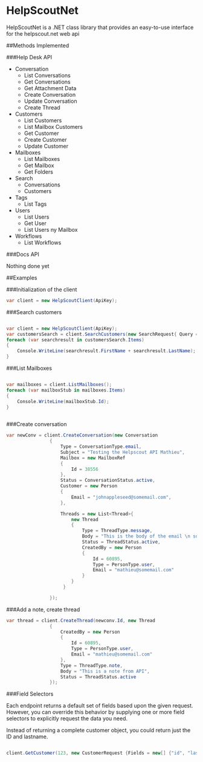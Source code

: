 # HelpScoutNet
HelpScoutNet is a .NET class library that provides an easy-to-use interface for the helpscout.net web api

##Methods Implemented

###Help Desk API

* Conversation
    * List Conversations
    * Get Conversations
    * Get Attachment Data
    * Create Conversation
    * Update Conversation
    * Create Thread
* Customers
   * List Customers
   * List Mailbox Customers
   * Get Customer
   * Create Customer
   * Update Customer
* Mailboxes
    * List Mailboxes
    * Get Mailbox
    * Get Folders
* Search
    * Conversations
    * Customers
* Tags
    * List Tags
* Users
    * List Users
    * Get User
    * List Users ny Mailbox
* Workflows
    * List Workflows

###Docs API

Nothing done yet

##Examples 

###Initialization of the client
```csharp
var client = new HelpScoutClient(ApiKey);
```
###Search customers
```csharp

var client = new HelpScoutClient(ApiKey);
var customersSearch = client.SearchCustomers(new SearchRequest{ Query = "(customer:\"johnappleseed@gmail.com\")"});
foreach (var searchresult in customersSearch.Items)
{
    Console.WriteLine(searchresult.FirstName + searchresult.LastName);   
}

```

###List Mailboxes
```csharp

var mailboxes = client.ListMailboxes();
foreach (var mailboxStub in mailboxes.Items)
{    
    Console.WriteLine(mailboxStub.Id);
}
  
```

###Create conversation
```csharp
var newConv = client.CreateConversation(new Conversation
                {
                    Type = ConversationType.email,
                    Subject = "Testing the Helpscout API Mathieu",
                    Mailbox = new MailboxRef
                    {
                        Id = 38556
                    },
                    Status = ConversationStatus.active,
                    Customer = new Person
                    {
                        Email = "johnappleseed@somemail.com",
                    },

                    Threads = new List<Thread>{
                        new Thread
                        {
                            Type = ThreadType.message,
                            Body = "This is the body of the email \n something else" + Environment.NewLine + "and again",
                            Status = ThreadStatus.active,
                            CreatedBy = new Person
                            {    
                                Id = 60895,
                                Type = PersonType.user,
                                Email = "mathieu@somemail.com"
                            } 
                        }
                     }

                });

```
###Add a note, create thread
```csharp
var thread = client.CreateThread(newconv.Id, new Thread
                {
                    CreatedBy = new Person
                    {
                        Id = 60895,
                        Type = PersonType.user,
                        Email = "mathieu@somemail.com"
                    },
                    Type = ThreadType.note,
                    Body = "This is a note from API",
                    Status = ThreadStatus.active
                });
```

###Field Selectors 

Each endpoint returns a default set of fields based upon the given request. However, you can override this behavior by supplying one or more field selectors to explicitly request the data you need.

Instead of returning a complete customer object, you could return just the ID and lastname.

```csharp

client.GetCustomer(123, new CustomerRequest {Fields = new[] {"id", "lastName"}});
  
```
